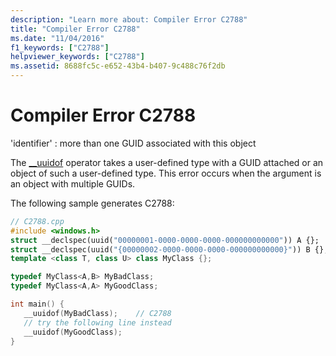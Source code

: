```yaml
---
description: "Learn more about: Compiler Error C2788"
title: "Compiler Error C2788"
ms.date: "11/04/2016"
f1_keywords: ["C2788"]
helpviewer_keywords: ["C2788"]
ms.assetid: 8688fc5c-e652-43b4-b407-9c488c76f2db
---
```

# Compiler Error C2788

'identifier' : more than one GUID associated with this object

The [__uuidof](../../cpp/uuidof-operator.md) operator takes a user-defined type with a GUID attached or an object of such a user-defined type. This error occurs when the argument is an object with multiple GUIDs.

The following sample generates C2788:

```cpp
// C2788.cpp
#include <windows.h>
struct __declspec(uuid("00000001-0000-0000-0000-000000000000")) A {};
struct __declspec(uuid("{00000002-0000-0000-0000-000000000000}")) B {};
template <class T, class U> class MyClass {};

typedef MyClass<A,B> MyBadClass;
typedef MyClass<A,A> MyGoodClass;

int main() {
   __uuidof(MyBadClass);    // C2788
   // try the following line instead
   __uuidof(MyGoodClass);
}
```
